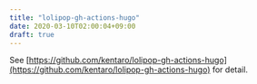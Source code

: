 ```yaml
---
title: "lolipop-gh-actions-hugo"
date: 2020-03-10T02:00:04+09:00
draft: true
---
```


See [https://github.com/kentaro/lolipop-gh-actions-hugo](https://github.com/kentaro/lolipop-gh-actions-hugo) for detail.

